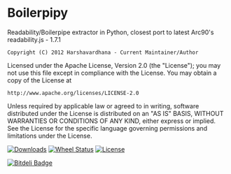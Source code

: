 Boilerpipy
======

Readability/Boilerpipe extractor in Python, closest port to latest Arc90's readability.js - 1.7.1

    Copyright (C) 2012 Harshavardhana - Current Maintainer/Author

Licensed under the Apache License, Version 2.0 (the "License");
you may not use this file except in compliance with the License.
You may obtain a copy of the License at

    http://www.apache.org/licenses/LICENSE-2.0

Unless required by applicable law or agreed to in writing, software
distributed under the License is distributed on an "AS IS" BASIS,
WITHOUT WARRANTIES OR CONDITIONS OF ANY KIND, either express or implied.
See the License for the specific language governing permissions and
limitations under the License.

[![Downloads](https://pypip.in/download/boilerpipy/badge.svg?style=flat)](https://pypi.python.org/pypi/boilerpipy/)
[![Wheel Status](https://pypip.in/wheel/boilerpipy/badge.svg?style=flat)](https://pypi.python.org/pypi/boilerpipy/)
[![License](https://pypip.in/license/boilerpipy/badge.svg?style=flat)](https://pypi.python.org/pypi/boilerpipy/)

[![Bitdeli Badge](https://d2weczhvl823v0.cloudfront.net/harshavardhana/boilerpipy/trend.png)](https://bitdeli.com/free "Bitdeli Badge")


